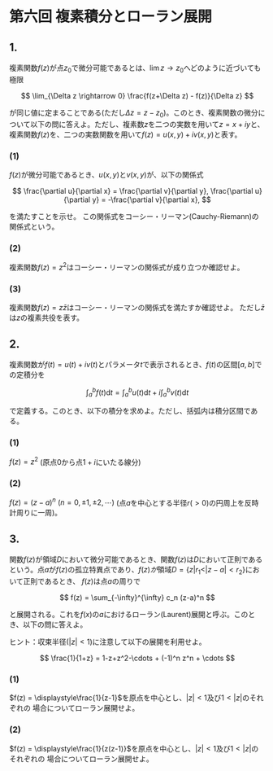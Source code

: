 # 第六回 複素積分とローラン展開

## 1.

複素関数$f(z)$が点$z_0$で微分可能であるとは、$\lim z \rightarrow z_0$へどのように近づいても極限

$$
\lim_{\Delta z \rightarrow 0} \frac{f(z+\Delta z) - f(z)}{\Delta z}
$$

が同じ値に定まることである(ただし$\Delta z = z - z_0$)。このとき、複素関数の微分について以下の問に答えよ。ただし、複素数$z$を二つの実数を用いて$z = x + iy$と、複素関数$f(z)$を、二つの実数関数を用いて$f(z) = u(x,y) + i v(x,y)$と表す。

### (1)

$f(z)$が微分可能であるとき、$u(x,y)$と$v(x,y)$が、以下の関係式

$$
\frac{\partial u}{\partial x} = \frac{\partial v}{\partial y},
\frac{\partial u}{\partial y} = -\frac{\partial v}{\partial x},
$$

を満たすことを示せ。
この関係式をコーシー・リーマン(Cauchy-Riemann)の関係式という。

### (2)

複素関数$f(z) = z^2$はコーシー・リーマンの関係式が成り立つか確認せよ。

### (3)

複素関数$f(z) = z \bar{z}$はコーシー・リーマンの関係式を満たすか確認せよ。
ただし$\bar{z}$は$z$の複素共役を表す。

## 2.

複素関数が$f(t) = u(t) + i v(t)$とパラメータ$t$で表示されるとき、$f(t)$の区間$[a,b]$での定積分を

$$
\int_a^b f(t) \mathrm{d} t = \int_a^b  u(t)\mathrm{d} t + i \int_a^b  v(t) \mathrm{d} t
$$

で定義する。このとき、以下の積分を求めよ。ただし、括弧内は積分区間である。

### (1)

$f(z) = z^2$ (原点$0$から点$1+i$にいたる線分)

### (2)

$f(z) = (z-a)^n ~(n = 0,\pm 1, \pm 2,\cdots)$ (点$a$を中心とする半径$r (>0)$の円周上を反時計周りに一周)。

## 3.

関数$f(z)$が領域$D$において微分可能であるとき、関数$f(z)$は$D$において正則であるという。点$a$が$f(z)$の孤立特異点であり、$f(z)が$領域$D = \{ z | r_1 < |z-a|  <r_2 \}$において正則であるとき、
$f(z)$は点$a$の周りで

$$
f(z) = \sum_{-\infty}^{\infty} c_n (z-a)^n
$$

と展開される。これを$f(x)$の$a$におけるローラン(Laurent)展開と呼ぶ。このとき、以下の問に答えよ。

ヒント：収束半径$(|z|<1)$に注意して以下の展開を利用せよ。

$$
\frac{1}{1+z} = 1-z+z^2-\cdots + (-1)^n z^n + \cdots
$$

### (1)

$f(z) = \displaystyle\frac{1}{z-1}$を原点を中心とし、$|z|<1$及び$1<|z|$のそれぞれの
場合についてローラン展開せよ。

### (2)

$f(z) = \displaystyle\frac{1}{z(z-1)}$を原点を中心とし、$|z|<1$及び$1<|z|$のそれぞれの
場合についてローラン展開せよ。
